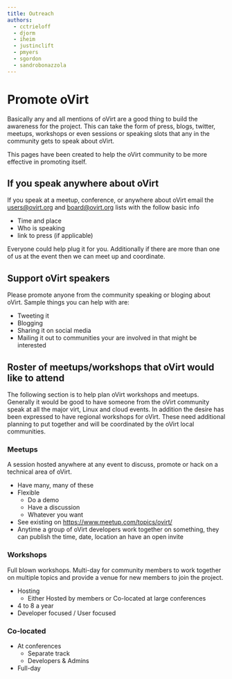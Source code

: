 ```yaml
---
title: Outreach
authors:
  - cctrieloff
  - djorm
  - iheim
  - justinclift
  - pmyers
  - sgordon
  - sandrobonazzola
---
```


# Promote oVirt

Basically any and all mentions of oVirt are a good thing to build the awareness for the project.
This can take the form of press, blogs, twitter, meetups, workshops or even sessions or speaking slots that any in the community gets to speak about oVirt.

This pages have been created to help the oVirt community to be more effective in promoting itself.

## If you speak anywhere about oVirt

If you speak at a meetup, conference, or anywhere about oVirt email the users@ovirt.org and board@ovirt.org lists with the follow basic info

*   Time and place
*   Who is speaking
*   link to press (if applicable)

Everyone could help plug it for you.
Additionally if there are more than one of us at the event then we can meet up and coordinate.

## Support oVirt speakers

Please promote anyone from the community speaking or bloging about oVirt.
Sample things you can help with are:

*   Tweeting it
*   Blogging
*   Sharing it on social media
*   Mailing it out to communities your are involved in that might be interested

## Roster of meetups/workshops that oVirt would like to attend

The following section is to help plan oVirt workshops and meetups.
Generally it would be good to have someone from the oVirt community speak at all the major virt, Linux and cloud events.
In addition the desire has been expressed to have regional workshops for oVirt.
These need additional planning to put together and will be coordinated by the oVirt local communities.


### Meetups

A session hosted anywhere at any event to discuss, promote or hack on a technical area of oVirt.

*   Have many, many of these
*   Flexible
    -   Do a demo
    -   Have a discussion
    -   Whatever you want
*   See existing on https://www.meetup.com/topics/ovirt/
*   Anytime a group of oVirt developers work together on something, they can publish the time, date, location an have an open invite

### Workshops

Full blown workshops. Multi-day for community members to work together on multiple topics and provide a venue for new members to join the project.

*   Hosting
    -   Either Hosted by members or Co-located at large conferences
*   4 to 8 a year
*   Developer focused / User focused

### Co-located

*   At conferences
    -   Separate track
    -   Developers & Admins
*   Full-day
